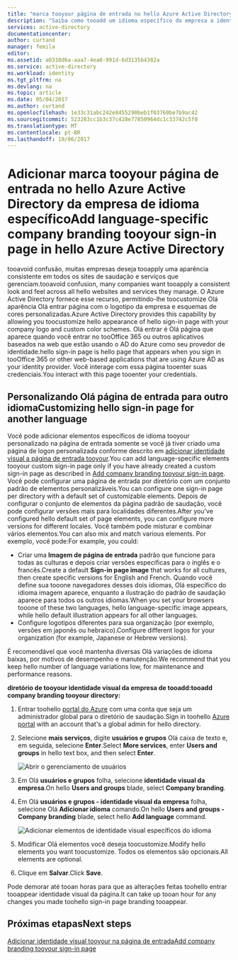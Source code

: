 ```yaml
---
title: "marca tooyour página de entrada no hello Azure Active Directory da empresa de idioma específico de aaaAdd | Microsoft Docs"
description: "Saiba como tooadd um idioma específico da empresa a identidade visual de imagens e a página de texto tooan sign-in do Azure"
services: active-directory
documentationcenter: 
author: curtand
manager: femila
editor: 
ms.assetid: a0310d6a-aaa7-4ea0-991d-6d3135b4382a
ms.service: active-directory
ms.workload: identity
ms.tgt_pltfrm: na
ms.devlang: na
ms.topic: article
ms.date: 05/04/2017
ms.author: curtand
ms.openlocfilehash: 1e33c31abc242e8455290beb1f03760be7b9ac42
ms.sourcegitcommit: 523283cc1b3c37c428e77850964dc1c33742c5f0
ms.translationtype: MT
ms.contentlocale: pt-BR
ms.lasthandoff: 10/06/2017
---
```

# <a name="add-language-specific-company-branding-tooyour-sign-in-page-in-hello-azure-active-directory"></a><span data-ttu-id="84d00-103">Adicionar marca tooyour página de entrada no hello Azure Active Directory da empresa de idioma específico</span><span class="sxs-lookup"><span data-stu-id="84d00-103">Add language-specific company branding tooyour sign-in page in hello Azure Active Directory</span></span>
<span data-ttu-id="84d00-104">tooavoid confusão, muitas empresas deseja tooapply uma aparência consistente em todos os sites de saudação e serviços que gerenciam.</span><span class="sxs-lookup"><span data-stu-id="84d00-104">tooavoid confusion, many companies want tooapply a consistent look and feel across all hello websites and services they manage.</span></span> <span data-ttu-id="84d00-105">O Azure Active Directory fornece esse recurso, permitindo-lhe toocustomize Olá aparência Olá entrar página com o logotipo da empresa e esquemas de cores personalizadas.</span><span class="sxs-lookup"><span data-stu-id="84d00-105">Azure Active Directory provides this capability by allowing you toocustomize hello appearance of hello sign-in page with your company logo and custom color schemes.</span></span> <span data-ttu-id="84d00-106">Olá entrar é Olá página que aparece quando você entrar no tooOffice 365 ou outros aplicativos baseados na web que estão usando o AD do Azure como seu provedor de identidade.</span><span class="sxs-lookup"><span data-stu-id="84d00-106">hello sign-in page is hello page that appears when you sign in tooOffice 365 or other web-based applications that are using Azure AD as your identity provider.</span></span> <span data-ttu-id="84d00-107">Você interage com essa página tooenter suas credenciais.</span><span class="sxs-lookup"><span data-stu-id="84d00-107">You interact with this page tooenter your credentials.</span></span>

## <a name="customizing-hello-sign-in-page-for-another-language"></a><span data-ttu-id="84d00-108">Personalizando Olá página de entrada para outro idioma</span><span class="sxs-lookup"><span data-stu-id="84d00-108">Customizing hello sign-in page for another language</span></span>
<span data-ttu-id="84d00-109">Você pode adicionar elementos específicos de idioma tooyour personalizado na página de entrada somente se você já tiver criado uma página de logon personalizada conforme descrito em [adicionar identidade visual a página de entrada tooyour](active-directory-branding-custom-signon-azure-portal.md).</span><span class="sxs-lookup"><span data-stu-id="84d00-109">You can add language-specific elements tooyour custom sign-in page only if you have already created a custom sign-in page as described in [Add company branding tooyour sign-in page](active-directory-branding-custom-signon-azure-portal.md).</span></span> <span data-ttu-id="84d00-110">Você pode configurar uma página de entrada por diretório com um conjunto padrão de elementos personalizáveis.</span><span class="sxs-lookup"><span data-stu-id="84d00-110">You can configure one sign-in page per directory with a default set of customizable elements.</span></span> <span data-ttu-id="84d00-111">Depois de configurar o conjunto de elementos da página padrão de saudação, você pode configurar versões mais para localidades diferentes.</span><span class="sxs-lookup"><span data-stu-id="84d00-111">After you’ve configured hello default set of page elements, you can configure more versions for different locales.</span></span> <span data-ttu-id="84d00-112">Você também pode misturar e combinar vários elementos.</span><span class="sxs-lookup"><span data-stu-id="84d00-112">You can also mix and match various elements.</span></span> <span data-ttu-id="84d00-113">Por exemplo, você pode:</span><span class="sxs-lookup"><span data-stu-id="84d00-113">For example, you could:</span></span>

* <span data-ttu-id="84d00-114">Criar uma **Imagem de página de entrada** padrão que funcione para todas as culturas e depois criar versões específicas para o inglês e o francês.</span><span class="sxs-lookup"><span data-stu-id="84d00-114">Create a default **Sign-in page image** that works for all cultures, then create specific versions for English and French.</span></span> <span data-ttu-id="84d00-115">Quando você define sua tooone navegadores desses dois idiomas, Olá específico do idioma imagem aparece, enquanto a ilustração do padrão de saudação aparece para todos os outros idiomas.</span><span class="sxs-lookup"><span data-stu-id="84d00-115">When you set your browsers tooone of these two languages, hello language-specific image appears, while hello default illustration appears for all other languages.</span></span>
* <span data-ttu-id="84d00-116">Configure logotipos diferentes para sua organização (por exemplo, versões em japonês ou hebraico).</span><span class="sxs-lookup"><span data-stu-id="84d00-116">Configure different logos for your organization (for example, Japanese or Hebrew versions).</span></span>

<span data-ttu-id="84d00-117">É recomendável que você mantenha diversas Olá variações de idioma baixas, por motivos de desempenho e manutenção.</span><span class="sxs-lookup"><span data-stu-id="84d00-117">We recommend that you keep hello number of language variations low, for maintenance and performance reasons.</span></span>

<span data-ttu-id="84d00-118">**diretório de tooyour identidade visual da empresa de tooadd:**</span><span class="sxs-lookup"><span data-stu-id="84d00-118">**tooadd company branding tooyour directory:**</span></span>

1. <span data-ttu-id="84d00-119">Entrar toohello [portal do Azure](https://portal.azure.com) com uma conta que seja um administrador global para o diretório de saudação.</span><span class="sxs-lookup"><span data-stu-id="84d00-119">Sign in toohello [Azure portal](https://portal.azure.com) with an account that's a global admin for hello directory.</span></span>
2. <span data-ttu-id="84d00-120">Selecione **mais serviços**, digite **usuários e grupos** Olá caixa de texto e, em seguida, selecione **Enter**.</span><span class="sxs-lookup"><span data-stu-id="84d00-120">Select **More services**, enter **Users and groups** in hello text box, and then select **Enter**.</span></span>

   ![Abrir o gerenciamento de usuários](./media/active-directory-branding-localize-azure-portal/user-management.png)
3. <span data-ttu-id="84d00-122">Em Olá **usuários e grupos** folha, selecione **identidade visual da empresa**.</span><span class="sxs-lookup"><span data-stu-id="84d00-122">On hello **Users and groups** blade, select **Company branding**.</span></span>
4. <span data-ttu-id="84d00-123">Em Olá **usuários e grupos - identidade visual da empresa** folha, selecione Olá **Adicionar idioma** comando.</span><span class="sxs-lookup"><span data-stu-id="84d00-123">On hello **Users and groups - Company branding** blade, select hello **Add language** command.</span></span>

    ![Adicionar elementos de identidade visual específicos do idioma](./media/active-directory-branding-localize-azure-portal/add-language.png)
5. <span data-ttu-id="84d00-125">Modificar Olá elementos você deseja toocustomize.</span><span class="sxs-lookup"><span data-stu-id="84d00-125">Modify hello elements you want toocustomize.</span></span> <span data-ttu-id="84d00-126">Todos os elementos são opcionais.</span><span class="sxs-lookup"><span data-stu-id="84d00-126">All elements are optional.</span></span>
6. <span data-ttu-id="84d00-127">Clique em **Salvar**.</span><span class="sxs-lookup"><span data-stu-id="84d00-127">Click **Save**.</span></span>

<span data-ttu-id="84d00-128">Pode demorar até tooan horas para que as alterações feitas toohello entrar tooappear identidade visual da página.</span><span class="sxs-lookup"><span data-stu-id="84d00-128">It can take up tooan hour for any changes you made toohello sign-in page branding tooappear.</span></span>

## <a name="next-steps"></a><span data-ttu-id="84d00-129">Próximas etapas</span><span class="sxs-lookup"><span data-stu-id="84d00-129">Next steps</span></span>
[<span data-ttu-id="84d00-130">Adicionar identidade visual tooyour na página de entrada</span><span class="sxs-lookup"><span data-stu-id="84d00-130">Add company branding tooyour sign-in page</span></span>](active-directory-branding-custom-signon-azure-portal.md)
